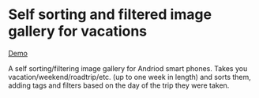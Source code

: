 # Self sorting and filtered image gallery for vacations

[Demo](http://italy2016.x10host.com/)

A self sorting/filtering image gallery for Andriod smart phones. Takes you vacation/weekend/roadtrip/etc. (up to one week in length) and sorts them, adding tags and filters based on the day of the trip they were taken.

